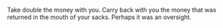 Take double the money with you. Carry back with you the money that was returned in the mouth of your sacks. Perhaps it was an oversight.
